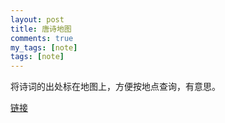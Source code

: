 ```yaml
---
layout: post
title: 唐诗地图
comments: true
my_tags: [note]
tags: [note]
---
```



将诗词的出处标在地图上，方便按地点查询，有意思。

[1]:http://sou-yun.com/poetlife.html 

[链接][1]

